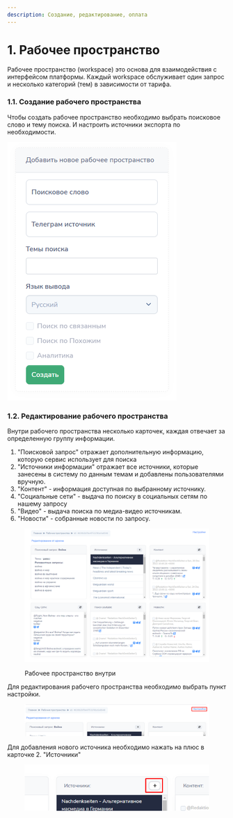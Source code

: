 ```yaml
---
description: Создание, редактирование, оплата
---
```


# 1. Рабочее пространство

Рабочее пространство (workspace) это основа для взаимодействия с интерфейсом платформы. Каждый workspace обслуживает один запрос и несколько категорий (тем) в зависимости от тарифа.

### 1.1. Создание рабочего пространства

Чтобы создать рабочее пространство необходимо выбрать поисковое слово и тему поиска. И настроить источники экспорта по необходимости.&#x20;

![](<.gitbook/assets/image (4).png>)

### 1.2. Редактирование рабочего пространства

Внутри рабочего пространства несколько карточек, каждая отвечает за определенную группу информации.&#x20;

1. "Поисковой запрос" отражает дополнительную информацию, которую сервис использует для поиска
2. "Источники информации" отражает все источники, которые занесены в систему по данным темам и добавлены пользователями вручную.&#x20;
3. "Контент" - информация доступная по выбранному источнику.
4. "Социальные сети" - выдача по поиску в социальных сетям по нашему запросу
5. "Видео" - выдача поиска по медиа-видео источникам.
6. "Новости" - собранные новости по запросу.

<figure><img src=".gitbook/assets/image (3).png" alt=""><figcaption><p>Рабочее пространство внутри</p></figcaption></figure>

Для редактирования рабочего пространства необходимо выбрать пункт настройки.

<figure><img src=".gitbook/assets/image (1) (1).png" alt=""><figcaption></figcaption></figure>

Для добавления нового источника необходимо нажать на плюс в карточке 2. "Источники"

<figure><img src=".gitbook/assets/image (2).png" alt=""><figcaption></figcaption></figure>

